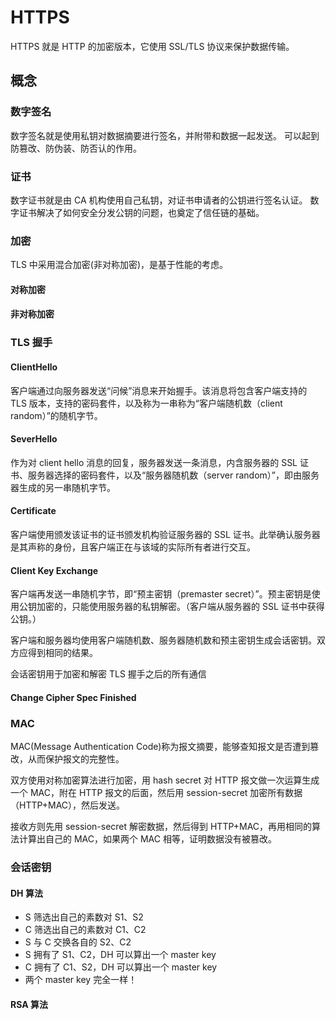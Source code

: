 # HTTPS

HTTPS 就是 HTTP 的加密版本，它使用 SSL/TLS 协议来保护数据传输。

## 概念

### 数字签名

数字签名就是使用私钥对数据摘要进行签名，并附带和数据一起发送。
可以起到防篡改、防伪装、防否认的作用。

### 证书

数字证书就是由 CA 机构使用自己私钥，对证书申请者的公钥进行签名认证。
数字证书解决了如何安全分发公钥的问题，也奠定了信任链的基础。

### 加密

TLS 中采用混合加密(非对称加密)，是基于性能的考虑。

#### 对称加密

#### 非对称加密

### TLS 握手

#### ClientHello

客户端通过向服务器发送“问候”消息来开始握手。该消息将包含客户端支持的 TLS 版本，支持的密码套件，以及称为一串称为“客户端随机数（client random）”的随机字节。

#### SeverHello

作为对 client hello 消息的回复，服务器发送一条消息，内含服务器的 SSL 证书、服务器选择的密码套件，以及“服务器随机数（server random）”，即由服务器生成的另一串随机字节。

#### Certificate

客户端使用颁发该证书的证书颁发机构验证服务器的 SSL 证书。此举确认服务器是其声称的身份，且客户端正在与该域的实际所有者进行交互。

#### Client Key Exchange

客户端再发送一串随机字节，即“预主密钥（premaster secret）”。预主密钥是使用公钥加密的，只能使用服务器的私钥解密。（客户端从服务器的 SSL 证书中获得公钥。）

客户端和服务器均使用客户端随机数、服务器随机数和预主密钥生成会话密钥。双方应得到相同的结果。

会话密钥用于加密和解密 TLS 握手之后的所有通信

#### Change Cipher Spec Finished

### MAC

MAC(Message Authentication Code)称为报文摘要，能够查知报文是否遭到篡改，从而保护报文的完整性。

双方使用对称加密算法进行加密，用 hash secret 对 HTTP 报文做一次运算生成一个 MAC，附在 HTTP 报文的后面，然后用 session-secret 加密所有数据（HTTP+MAC），然后发送。

接收方则先用 session-secret 解密数据，然后得到 HTTP+MAC，再用相同的算法计算出自己的 MAC，如果两个 MAC 相等，证明数据没有被篡改。

### 会话密钥

#### DH 算法

- S 筛选出自己的素数对 S1、S2
- C 筛选出自己的素数对 C1、C2
- S 与 C 交换各自的 S2、C2
- S 拥有了 S1、C2，DH 可以算出一个 master key
- C 拥有了 C1、S2，DH 可以算出一个 master key
- 两个 master key 完全一样！

#### RSA 算法
